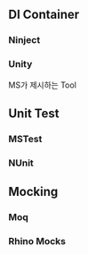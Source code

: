 ## DI Container
### Ninject

### Unity
MS가 제시하는 Tool

## Unit Test
### MSTest
### NUnit

## Mocking
### Moq
### Rhino Mocks

